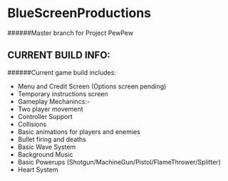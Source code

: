# BlueScreenProductions
######Master branch for Project PewPew

## CURRENT BUILD INFO:
######Current game build includes:
 - Menu and Credit Screen (Options screen pending)
 - Temporary instructions screen
 - Gameplay Mechanincs:-
  - Two player movement
  - Controller Support
  - Collisions
  - Basic animations for players and enemies
  - Bullet firing and deaths
  - Basic Wave System
  - Background Music
  - Basic Powerups (Shotgun/MachineGun/Pistol/FlameThrower/Splitter)
  - Heart System
  
  
  
